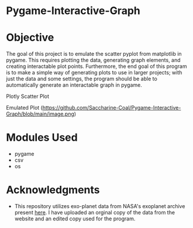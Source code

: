 # Pygame-Interactive-Graph

# Objective
The goal of this project is to emulate the scatter pyplot from matplotlib in pygame. This requires plotting the data, generating graph elements, and creating interactable plot points. Furthermore, the end goal of this program is to make a simple way of generating plots to use in larger projects; with just the data and some settings, the program should be able to automatically generate an interactable graph in pygame.

Plotly Scatter Plot

Emulated Plot
(https://github.com/Saccharine-Coal/Pygame-Interactive-Graph/blob/main/image.png)

# Modules Used
- pygame
- csv
- os

# Acknowledgments
- This repository utilizes exo-planet data from NASA's exoplanet archive present [here](https://exoplanetarchive.ipac.caltech.edu/). I have uploaded an orginal copy of the data from the website and an edited copy used for the program.
